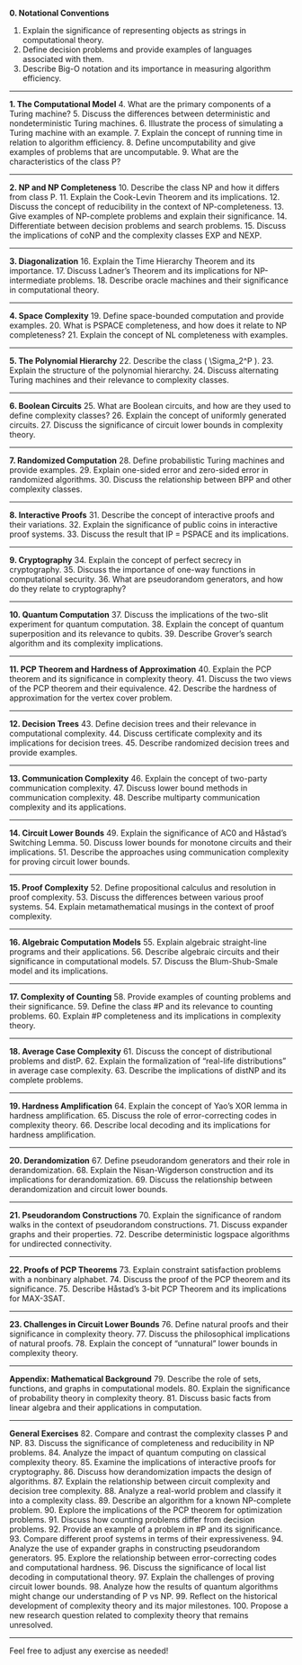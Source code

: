 **0. Notational Conventions**
1. Explain the significance of representing objects as strings in computational theory.
2. Define decision problems and provide examples of languages associated with them.
3. Describe Big-O notation and its importance in measuring algorithm efficiency.

---

**1. The Computational Model**
4. What are the primary components of a Turing machine?
5. Discuss the differences between deterministic and nondeterministic Turing machines.
6. Illustrate the process of simulating a Turing machine with an example.
7. Explain the concept of running time in relation to algorithm efficiency.
8. Define uncomputability and give examples of problems that are uncomputable.
9. What are the characteristics of the class P?

---

**2. NP and NP Completeness**
10. Describe the class NP and how it differs from class P.
11. Explain the Cook-Levin Theorem and its implications.
12. Discuss the concept of reducibility in the context of NP-completeness.
13. Give examples of NP-complete problems and explain their significance.
14. Differentiate between decision problems and search problems.
15. Discuss the implications of coNP and the complexity classes EXP and NEXP.

---

**3. Diagonalization**
16. Explain the Time Hierarchy Theorem and its importance.
17. Discuss Ladner’s Theorem and its implications for NP-intermediate problems.
18. Describe oracle machines and their significance in computational theory.

---

**4. Space Complexity**
19. Define space-bounded computation and provide examples.
20. What is PSPACE completeness, and how does it relate to NP completeness?
21. Explain the concept of NL completeness with examples.

---

**5. The Polynomial Hierarchy**
22. Describe the class \( \Sigma_2^P \).
23. Explain the structure of the polynomial hierarchy.
24. Discuss alternating Turing machines and their relevance to complexity classes.

---

**6. Boolean Circuits**
25. What are Boolean circuits, and how are they used to define complexity classes?
26. Explain the concept of uniformly generated circuits.
27. Discuss the significance of circuit lower bounds in complexity theory.

---

**7. Randomized Computation**
28. Define probabilistic Turing machines and provide examples.
29. Explain one-sided error and zero-sided error in randomized algorithms.
30. Discuss the relationship between BPP and other complexity classes.

---

**8. Interactive Proofs**
31. Describe the concept of interactive proofs and their variations.
32. Explain the significance of public coins in interactive proof systems.
33. Discuss the result that IP = PSPACE and its implications.

---

**9. Cryptography**
34. Explain the concept of perfect secrecy in cryptography.
35. Discuss the importance of one-way functions in computational security.
36. What are pseudorandom generators, and how do they relate to cryptography?

---

**10. Quantum Computation**
37. Discuss the implications of the two-slit experiment for quantum computation.
38. Explain the concept of quantum superposition and its relevance to qubits.
39. Describe Grover’s search algorithm and its complexity implications.

---

**11. PCP Theorem and Hardness of Approximation**
40. Explain the PCP theorem and its significance in complexity theory.
41. Discuss the two views of the PCP theorem and their equivalence.
42. Describe the hardness of approximation for the vertex cover problem.

---

**12. Decision Trees**
43. Define decision trees and their relevance in computational complexity.
44. Discuss certificate complexity and its implications for decision trees.
45. Describe randomized decision trees and provide examples.

---

**13. Communication Complexity**
46. Explain the concept of two-party communication complexity.
47. Discuss lower bound methods in communication complexity.
48. Describe multiparty communication complexity and its applications.

---

**14. Circuit Lower Bounds**
49. Explain the significance of AC0 and Håstad’s Switching Lemma.
50. Discuss lower bounds for monotone circuits and their implications.
51. Describe the approaches using communication complexity for proving circuit lower bounds.

---

**15. Proof Complexity**
52. Define propositional calculus and resolution in proof complexity.
53. Discuss the differences between various proof systems.
54. Explain metamathematical musings in the context of proof complexity.

---

**16. Algebraic Computation Models**
55. Explain algebraic straight-line programs and their applications.
56. Describe algebraic circuits and their significance in computational models.
57. Discuss the Blum-Shub-Smale model and its implications.

---

**17. Complexity of Counting**
58. Provide examples of counting problems and their significance.
59. Define the class #P and its relevance to counting problems.
60. Explain #P completeness and its implications in complexity theory.

---

**18. Average Case Complexity**
61. Discuss the concept of distributional problems and distP.
62. Explain the formalization of “real-life distributions” in average case complexity.
63. Describe the implications of distNP and its complete problems.

---

**19. Hardness Amplification**
64. Explain the concept of Yao’s XOR lemma in hardness amplification.
65. Discuss the role of error-correcting codes in complexity theory.
66. Describe local decoding and its implications for hardness amplification.

---

**20. Derandomization**
67. Define pseudorandom generators and their role in derandomization.
68. Explain the Nisan-Wigderson construction and its implications for derandomization.
69. Discuss the relationship between derandomization and circuit lower bounds.

---

**21. Pseudorandom Constructions**
70. Explain the significance of random walks in the context of pseudorandom constructions.
71. Discuss expander graphs and their properties.
72. Describe deterministic logspace algorithms for undirected connectivity.

---

**22. Proofs of PCP Theorems**
73. Explain constraint satisfaction problems with a nonbinary alphabet.
74. Discuss the proof of the PCP theorem and its significance.
75. Describe Håstad’s 3-bit PCP Theorem and its implications for MAX-3SAT.

---

**23. Challenges in Circuit Lower Bounds**
76. Define natural proofs and their significance in complexity theory.
77. Discuss the philosophical implications of natural proofs.
78. Explain the concept of “unnatural” lower bounds in complexity theory.

---

**Appendix: Mathematical Background**
79. Describe the role of sets, functions, and graphs in computational models.
80. Explain the significance of probability theory in complexity theory.
81. Discuss basic facts from linear algebra and their applications in computation.

---

**General Exercises**
82. Compare and contrast the complexity classes P and NP.
83. Discuss the significance of completeness and reducibility in NP problems.
84. Analyze the impact of quantum computing on classical complexity theory.
85. Examine the implications of interactive proofs for cryptography.
86. Discuss how derandomization impacts the design of algorithms.
87. Explain the relationship between circuit complexity and decision tree complexity.
88. Analyze a real-world problem and classify it into a complexity class.
89. Describe an algorithm for a known NP-complete problem.
90. Explore the implications of the PCP theorem for optimization problems.
91. Discuss how counting problems differ from decision problems.
92. Provide an example of a problem in #P and its significance.
93. Compare different proof systems in terms of their expressiveness.
94. Analyze the use of expander graphs in constructing pseudorandom generators.
95. Explore the relationship between error-correcting codes and computational hardness.
96. Discuss the significance of local list decoding in computational theory.
97. Explain the challenges of proving circuit lower bounds.
98. Analyze how the results of quantum algorithms might change our understanding of P vs NP.
99. Reflect on the historical development of complexity theory and its major milestones.
100. Propose a new research question related to complexity theory that remains unresolved.

---

Feel free to adjust any exercise as needed!
